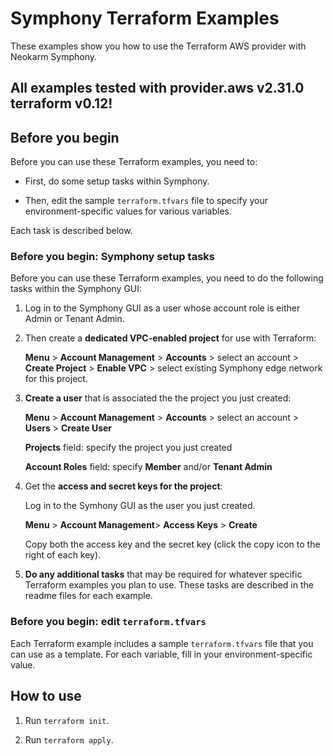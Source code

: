 # Symphony Terraform Examples

These examples show you how to use the Terraform AWS provider with Neokarm Symphony.

## All examples tested with provider.aws v2.31.0 terraform v0.12!

## Before you begin

Before you can use these Terraform examples, you need to:

* First, do some setup tasks within Symphony.

* Then, edit the sample `terraform.tfvars` file to specify your environment-specific values for various variables.

Each task is described below.


### Before you begin: Symphony setup tasks

Before you can use these Terraform examples, you need to do the following tasks within the Symphony GUI:

1. Log in to the Symphony GUI as a user whose account role is either Admin or Tenant Admin.

2. Then create a **dedicated VPC-enabled project** for use with Terraform:

    **Menu** > **Account Management** > **Accounts** > select an account > **Create Project** > **Enable VPC** > select existing Symphony edge network for this project.

   
3. **Create a user** that is associated the the project you just created:

    **Menu** > **Account Management** > **Accounts** > select an account > **Users** > **Create User**
    
    **Projects** field: specify the project you just created
    
    **Account Roles** field: specify **Member** and/or **Tenant Admin**
    
        
4. Get the **access and secret keys for the project**:

    Log in to the Symhony GUI as the user you just created.
    
    **Menu** > **Account Management**> **Access Keys** > **Create**
    
    Copy both the access key and the secret key (click the copy icon to the right of each key).
    

5. **Do any additional tasks** that may be required for whatever specific Terraform examples you plan to use. These tasks are described in the readme files for each example. 

### Before you begin: edit `terraform.tfvars`

Each Terraform example includes a sample `terraform.tfvars` file that you can use as a template. For each variable, fill in your environment-specific value.

## How to use

1. Run `terraform init`.

2. Run `terraform apply`.
